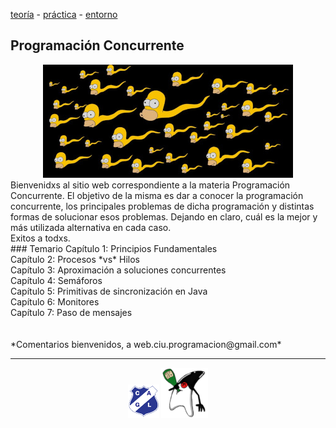 [teoría](teoria.md)&nbsp;-&nbsp;[práctica](practica.md)&nbsp;-&nbsp;[entorno](entorno.md)

## Programación Concurrente
<center><img src="imagenes/pre-homeros-chica.jpg" /></center>
Bienvenidxs al sitio web correspondiente a la materia Programación Concurrente. El objetivo de la misma es dar a conocer la programación concurrente, los principales problemas de dicha programación y distintas formas de solucionar esos problemas. Dejando en claro, cuál es la mejor y más utilizada alternativa en cada caso.<br/>Exitos a todxs.
<br/>
### Temario
Capítulo 1: Principios Fundamentales<br/>
Capítulo 2: Procesos *vs* Hilos<br/>
Capítulo 3: Aproximación a soluciones concurrentes<br/>
Capítulo 4: Semáforos<br/>
Capítulo 5: Primitivas de sincronización en Java<br/>
Capítulo 6: Monitores<br/>
Capítulo 7: Paso de mensajes<br/>
<br/>
<br/>
*Comentarios bienvenidos, a web.ciu.programacion@gmail.com*
<br/>
<hr/>
<center><img src="imagenes/logo-lamadrid-1.png" />&nbsp;<img src="imagenes/logo-java-duke-chico.png" /></center>
